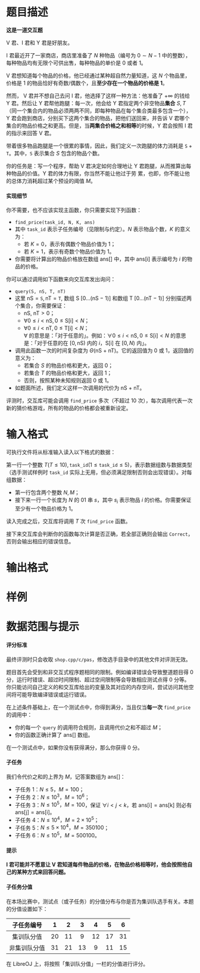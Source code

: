 
# 题目描述

**这是一道交互题**

V 君、I 君和 Y 君是好朋友。

I 君最近开了一家商店，商店里准备了 $N$ 种物品（编号为 $0 \sim N − 1$ 中的整数），每种物品均有无限个可供出售，每种物品的单价是 $0$ 或者 $1$。

V 君想知道每个物品的价格，他已经通过某种超自然力量知道，这 $N$ 个物品里，价格是 $1$ 的物品恰好有奇数/偶数个，且**至少存在一个物品的价格是 $1$**。

然而， V 君并不想自己去问 I 君，他选择了这样一种方法：他准备了 $+\infty$ 的钱给 Y 君。然后让 Y 君帮他跑腿：每一次，他会给 Y 君指定两个非空物品**集合** $S, T$（同一个集合内的物品必须两两不同，即每种物品在每个集合类最多包含一个），Y 君会跑到商店，分别买下这两个集合的物品，把他们送回来，并告诉 V 君哪个集合的物品价格之和更高。但是，当**两集合价格之和相等**的时候，Y 君会按照 I 君的指示来回答 V 君。

带着很多物品跑腿是一个很累的事情，因此，我们定义一次跑腿的体力消耗是 $\texttt{S} + \texttt{T}$。其中，$\texttt{S}$ 表示集合 $S$ 包含的物品个数。

你的任务是：写一个程序，帮助 V 君决定如何合理地让 Y 君跑腿，从而推算出每种物品的价值。Y 君的体力有限，你当然不能让他过于劳 累，也即，你不能让他的总体力消耗超过某个预设的阈值 $M$。

#### 实现细节
你不需要，也不应该实现主函数，你只需要实现下列函数：
- `find_price(task_id, N, K, ans)`
- 其中 `task_id` 表示子任务编号（见限制与约定）。$N$ 表示物品个数，$K$ 的意义为：
  - 若 $K = 0$，表示有偶数个物品价值为 $1$；
  - 若 $K = 1$，表示有奇数个物品价值为 $1$。
- 你需要将计算出的物品价格放在数组 $\text{ans}[]$ 中，其中 $\text{ans[i]}$ 表示编号为 $i$ 的物品的价格。

你可以通过调用如下函数来向交互库发出询问：
- `query(S, nS, T, nT)`
- 这里 $\text{nS} = \texttt{S}, \text{nT} = \texttt{T}$, 数组 $\text{S [0}\ldots\text{(nS − 1)]}$ 和数组 $\text{T [0}\ldots\text{(nT − 1)]}$ 分别描述两个集合，你需要保证：
  - $\text{nS, nT} > 0$；
  - $\forall 0 \le i < \text{nS} , 0 \le \text{S[i]} < N$；
  - $\forall 0 \le i < \text{nT} , 0 \le \text{T[i]} < N$；  
$\forall$ 的意思是：「对于任意的」。例如：$\forall 0 \le i < \text{nS} , 0 \le \text{S[i]} < N$ 的意思是：「对于任意的在 $[0, \text{nS})$ 内的 $i$，$\text{S[i]}$ 在 $[0, N)$ 内」。
- 调用此函数一次的时间复杂度为 $\Theta(\text{nS + nT})$。它的返回值为 $0$ 或 $1$，返回值的意义为：
  - 若集合 $S$ 的物品价格和更大，返回 $0$；
  - 若集合 $T$ 的物品价格和更大，返回 $1$；
  - 否则，按照某种未知规则返回 $0$ 或 $1$。
- 如题面所述，我们定义这样一次调用的代价为 $\text{nS + nT}$。

评测时，交互库可能会调用 `find_price` 多次（不超过 $10$ 次），每次调用代表一次新的猜价格游戏，所有的物品的价格都会被重新设定。

# 输入格式

可执行文件将从标准输入读入以下格式的数据：

第一行一个整数 $T ( T \le 10 ),\texttt{task_id}(1\le \texttt{task_id}\le 5)$，表示数据组数与数据类型（选手测试样例时 $\texttt{task_id}$ 实际上无用，但必须满足限制否则会出现错误）。对每组数据：
- 第一行包含两个整数 $N, M$；
- 接下来一行一个长度为 $N$ 的 $01$ 串 $s$，其中 $s_i$ 表示物品 $i$ 的价格。你需要保证至少有一个物品价格为 $1$。

读入完成之后，交互库将调用 $T$ 次 `find_price` 函数。

接下来交互库会判断你的函数每次计算是否正确，若全部正确则会输出 `Correct`，否则会输出相应的错误信息。

# 输出格式



# 样例



# 数据范围与提示

#### 评分标准
最终评测时只会收取 `shop.cpp/c/pas`，修改选手目录中的其他文件对评测无效。

题目首先会受到和非交互式程序题相同的限制。例如编译错误会导致整道题目得 $0$ 分，运行时错误、超过时间限制、超过空间限制等会导致相应测试点得 $0$ 分等。你只能访问自己定义的和交互库给出的变量及其对应的内存空间，尝试访问其他空间将可能导致编译错误或运行错误。

在上述条件基础上，在一个测试点中，你得到满分，当且仅当**每一次** `find_price` 的调用中：
- 你的每一个 `query` 的调用符合规则，且调用代价之和不超过 $M$；
- 你的函数正确计算了 $\text{ans[]}$ 数组。

在一个测试点中，如果你没有获得满分，那么你获得 $0$ 分。

#### 子任务
我们令代价之和的上界为 $M$，记答案数组为 $\text{ans[]}$：
- 子任务 1：$N \le 5， M = 100$；
- 子任务 2：$N \le 10^3， M = 10^6$；
- 子任务 3：$N \le 10^5， M = 100$，保证 $\forall i < j < k$，若 $\text{ans[i]} = \text{ans[k]}$ 则必有 $\text{ans[j]} = \text{ans[i]}$。
- 子任务 4：$N \le 10^4， M = 2 \times 10^5$；
- 子任务 5：$N \le 5 \times 10^4， M = 350100$；
- 子任务 6：$N \le 10^5， M = 500100$。

#### 提示
**I 君可能并不愿意让 V 君知道每件物品的价格，在物品价格相等时，他会按照他自己的某种方式来回答问题。**

#### 子任务分值
在本场比赛中，测试点（或子任务）的分值分布与你是否为集训队选手有关。本题的分值设置如下：

| 子任务编号   | 1    | 2    | 3    | 4    | 5    | 6    |
| :------------: | :----: | :----: | :----: | :----: | :----: | :----: |
| 集训队分值   | $20$ | $11$ | $9$  | $12$ | $17$ | $31$ |
| 非集训队分值 | $31$ | $21$ | $13$ | $9$  | $11$ | $15$ |

在 LibreOJ 上，将按照「集训队分值」一栏的分值进行评分。

